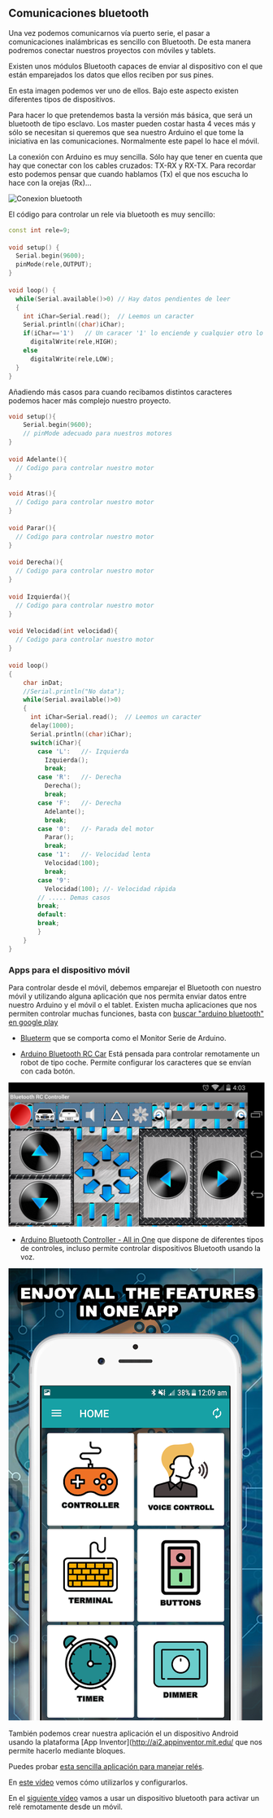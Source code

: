 ## Comunicaciones bluetooth

Una vez podemos comunicarnos vía puerto serie, el pasar a comunicaciones inalámbricas es sencillo con Bluetooth. De esta manera podremos conectar nuestros proyectos con móviles y tablets.

Existen unos módulos Bluetooth capaces de enviar al dispositivo con el que están emparejados los datos que ellos reciben por sus pines.

En esta imagen podemos ver uno de ellos. Bajo este aspecto existen diferentes tipos de dispositivos. 

Para hacer lo que pretendemos basta la versión más básica, que será un bluetooth de tipo esclavo. Los master pueden costar hasta 4 veces más y sólo se necesitan si queremos que sea nuestro Arduino el que tome la iniciativa en las comunicaciones. Normalmente este papel lo hace el móvil.

La conexión con Arduino es muy sencilla. Sólo hay que tener en cuenta que hay que conectar con los cables cruzados: TX-RX y RX-TX. Para recordar esto podemos pensar que cuando hablamos (Tx) el que nos escucha lo hace con la orejas (Rx)...


![Conexion bluetooth](http://www.naylampmechatronics.com/img/cms/Blog/Tutorial%20Bluetooth/Tutorial%20HC-06%201.jpg)


El código para controlar un rele via bluetooth es muy sencillo:


```C++
const int rele=9;

void setup() {
  Serial.begin(9600);
  pinMode(rele,OUTPUT);
}

void loop() {
  while(Serial.available()>0) // Hay datos pendientes de leer
  {
    int iChar=Serial.read();  // Leemos un caracter
    Serial.println((char)iChar);
    if(iChar=='1')   // Un caracer '1' lo enciende y cualquier otro lo apaga
      digitalWrite(rele,HIGH);
    else
      digitalWrite(rele,LOW);
  }
}
```

Añadiendo más casos para cuando recibamos distintos caracteres podemos hacer más complejo nuestro proyecto.

```C++
void setup(){
    Serial.begin(9600);
    // pinMode adecuado para nuestros motores
}

void Adelante(){
  // Codigo para controlar nuestro motor
}

void Atras(){
  // Codigo para controlar nuestro motor
}

void Parar(){
  // Codigo para controlar nuestro motor
}

void Derecha(){
  // Codigo para controlar nuestro motor
}

void Izquierda(){
  // Codigo para controlar nuestro motor
}

void Velocidad(int velocidad){
  // Codigo para controlar nuestro motor
}

void loop()
{
    char inDat;   
    //Serial.println("No data");
    while(Serial.available()>0)
    {   
      int iChar=Serial.read();  // Leemos un caracter
      delay(1000);
      Serial.println((char)iChar);
      switch(iChar){
        case 'L':   //- Izquierda
          Izquierda();
          break;
        case 'R':   //- Derecha
          Derecha();
          break;
        case 'F':   //- Derecha
          Adelante();
          break;          
        case '0':   //- Parada del motor
          Parar();
          break;
        case '1':   //- Velocidad lenta
          Velocidad(100);
          break;
        case '9':
          Velocidad(100); //- Velocidad rápida
        // ..... Demas casos
        break;
        default:
        break;
        }
    }
}

```

### Apps para el dispositivo móvil

Para controlar desde el móvil, debemos emparejar el Bluetooth con nuestro móvil y utilizando alguna aplicación que nos permita enviar datos entre nuestro Arduino y el móvil o el tablet. Existen mucha aplicaciones que nos permiten controlar muchas funciones, basta con [buscar "arduino bluetooth" en google play](https://play.google.com/store/search?q=arduino%20bluetooth%20controller&c=apps)


* [Blueterm](https://play.google.com/store/apps/details?id=de.jentsch.blueterm) que se comporta como el Monitor Serie de Arduino.

* [Arduino Bluetooth RC Car](https://play.google.com/store/apps/details?id=braulio.calle.bluetoothRCcontroller) Está pensada para controlar remotamente un robot de tipo coche. Permite configurar los caracteres que se envían con cada botón.

![Arduino Bluetooth RC Car](./images/arduinoRCCar.webp)

* [Arduino Bluetooth Controller - All in One](https://play.google.com/store/apps/details?id=com.appsvalley.bluetooth.arduinocontroller) que dispone de diferentes tipos de controles, incluso permite controlar dispositivos Bluetooth usando la voz.

![Arduino Bluetooth Controller - All in One](./images/ArduinoBluetoothController-AllinOne.webp)


También podemos crear nuestra aplicación el un dispositivo Android usando la plataforma [App Inventor](http://ai2.appinventor.mit.edu/ que nos permite hacerlo mediante bloques. 

Puedes probar [esta sencilla aplicación para manejar relés](http://ai2.appinventor.mit.edu/?galleryId=5486377139044352&locale=es_ES).

En [este vídeo](https://youtu.be/N04DzxnTXqA) vemos cómo utilizarlos y configurarlos.


En el [siguiente vídeo](https://youtu.be/j5j-pfIGdoM) vamos a usar un dispositivo bluetooth para activar un relé remotamente desde un móvil.

